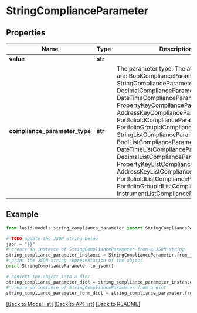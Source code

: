 # StringComplianceParameter


## Properties
Name | Type | Description | Notes
------------ | ------------- | ------------- | -------------
**value** | **str** |  | 
**compliance_parameter_type** | **str** | The parameter type. The available values are: BoolComplianceParameter, StringComplianceParameter, DecimalComplianceParameter, DateTimeComplianceParameter, PropertyKeyComplianceParameter, AddressKeyComplianceParameter, PortfolioIdComplianceParameter, PortfolioGroupIdComplianceParameter, StringListComplianceParameter, BoolListComplianceParameter, DateTimeListComplianceParameter, DecimalListComplianceParameter, PropertyKeyListComplianceParameter, AddressKeyListComplianceParameter, PortfolioIdListComplianceParameter, PortfolioGroupIdListComplianceParameter, InstrumentListComplianceParameter | 

## Example

```python
from lusid.models.string_compliance_parameter import StringComplianceParameter

# TODO update the JSON string below
json = "{}"
# create an instance of StringComplianceParameter from a JSON string
string_compliance_parameter_instance = StringComplianceParameter.from_json(json)
# print the JSON string representation of the object
print StringComplianceParameter.to_json()

# convert the object into a dict
string_compliance_parameter_dict = string_compliance_parameter_instance.to_dict()
# create an instance of StringComplianceParameter from a dict
string_compliance_parameter_form_dict = string_compliance_parameter.from_dict(string_compliance_parameter_dict)
```
[[Back to Model list]](../README.md#documentation-for-models) [[Back to API list]](../README.md#documentation-for-api-endpoints) [[Back to README]](../README.md)


